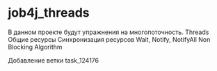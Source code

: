 # job4j_threads

В данном проекте будут упражнения на многопоточность.
Threads
Общие ресурсы
Синхронизация ресурсов
Wait, Notify, NotifyAll
Non Blocking Algorithm

Добавление ветки task_124176